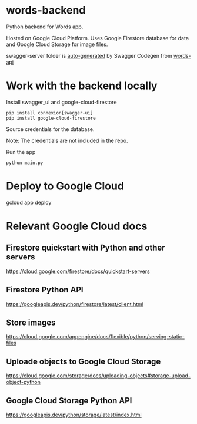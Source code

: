 # words-backend
Python backend for Words app. 

Hosted on Google Cloud Platform. Uses Google Firestore database for data and Google Cloud Storage for image files. 

swagger-server folder is [auto-generated](https://github.com/sgrade/words-api-python-flask) by Swagger Codegen from [words-api](https://github.com/sgrade/words-api)

# Work with the backend locally
Install swagger_ui and google-cloud-firestore
```
pip install connexion[swagger-ui]
pip install google-cloud-firestore
```

Source credentials for the database. 

Note: The credentials are not included in the repo.

Run the app
```
python main.py
```

# Deploy to Google Cloud
gcloud app deploy

# Relevant Google Cloud docs
## Firestore quickstart with Python and other servers
https://cloud.google.com/firestore/docs/quickstart-servers
## Firestore Python API
https://googleapis.dev/python/firestore/latest/client.html

## Store images
https://cloud.google.com/appengine/docs/flexible/python/serving-static-files
## Uploade objects to Google Cloud Storage
https://cloud.google.com/storage/docs/uploading-objects#storage-upload-object-python
## Google Cloud Storage Python API
https://googleapis.dev/python/storage/latest/index.html

